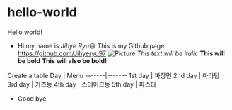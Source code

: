 # hello-world

Hello world!
* Hi my name is _Jihye Ryu_:smiley:
This is my Github page https://github.com/Jihyeryu97
![Picture](C:\Users\USER\Desktop\claudemonet.jpg)
*This text will be italic*
**This will be bold**
__This will also be bold!__

Create a table
Day    | Menu
-------|-------
1st day | 짜장면
2nd day | 마라탕
3rd day | 가츠동
4th day | 스테이크동
5th day | 파스타

- Good bye